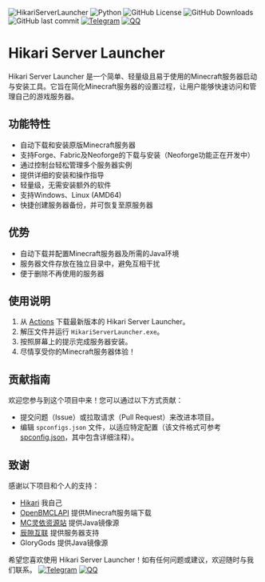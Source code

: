![HikariServerLauncher](https://socialify.git.ci/Hikari16665/HikariServerLauncher/image?description=1&font=Inter&forks=1&issues=1&logo=https%3A%2F%2Fgithub.com%2FHikari16665%2FHikariServerLauncher%2Fblob%2Fmain%2FHSL.png%3Fraw%3Dtrue&name=1&owner=1&pattern=Circuit%20Board&pulls=1&stargazers=1&theme=Auto)
![Python](https://img.shields.io/badge/Language-%20Python-blue)
![GitHub License](https://img.shields.io/github/license/Hikari16665/HikariServerLauncher)
![GitHub Downloads](https://img.shields.io/github/downloads/Hikari16665/HikariServerLauncher/total)
![GitHub last commit](https://img.shields.io/github/last-commit/Hikari16665/HikariServerLauncher)
[![Telegram](https://img.shields.io/badge/Chat-Telegram-27A7E7)](https://t.me/hikariserverlauncher)
[![QQ](https://img.shields.io/badge/Chat-QQ-27A7E7)](https://qm.qq.com/q/bUTqWXnwje)
# Hikari Server Launcher

Hikari Server Launcher 是一个简单、轻量级且易于使用的Minecraft服务器启动与安装工具。它旨在简化Minecraft服务器的设置过程，让用户能够快速访问和管理自己的游戏服务器。

## 功能特性

- 自动下载和安装原版Minecraft服务器
- 支持Forge、Fabric及Neoforge的下载与安装（Neoforge功能正在开发中）
- 通过控制台轻松管理多个服务器实例
- 提供详细的安装和操作指导
- 轻量级，无需安装额外的软件
- 支持Windows、Linux (AMD64)
- 快捷创建服务器备份，并可恢复至原服务器

## 优势

- 自动下载并配置Minecraft服务器及所需的Java环境
- 服务器文件存放在独立目录中，避免互相干扰
- 便于删除不再使用的服务器

## 使用说明

1. 从 [Actions](https://github.com/Hikari16665/HikariServerLauncher/actions) 下载最新版本的 Hikari Server Launcher。
2. 解压文件并运行 `HikariServerLauncher.exe`。
3. 按照屏幕上的提示完成服务器安装。
4. 尽情享受你的Minecraft服务器体验！

## 贡献指南

欢迎您参与到这个项目中来！您可以通过以下方式贡献：

- 提交问题（Issue）或拉取请求（Pull Request）来改进本项目。
- 编辑 `spconfigs.json` 文件，以适应特定配置（该文件格式可参考 [spconfig.json](https://github.com/Hikari16665/HikariServerLauncher/blob/main/spconfigs.json)，其中包含详细注释）。

## 致谢

感谢以下项目和个人的支持：

- [Hikari](https://github.com/Hikari16665) 我自己
- [OpenBMCLAPI](https://github.com/bangbang93/openbmclapi) 提供Minecraft服务端下载
- [MC灵依资源站](https://mcres.cn/) 提供Java镜像源
- [辰隙互联](https://www.singsi.cn) 提供服务器支持
- GloryGods 提供Java镜像源

希望您喜欢使用 Hikari Server Launcher！如有任何问题或建议，欢迎随时与我们联系。
[![Telegram](https://img.shields.io/badge/Chat-Telegram-27A7E7)](https://t.me/hikariserverlauncher)
[![QQ](https://img.shields.io/badge/Chat-QQ-27A7E7)](https://qm.qq.com/q/bUTqWXnwje)